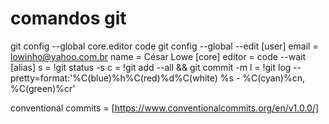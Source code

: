 # comandos git 
git config --global core.editor code
git config --global --edit
[user]
	email = lowinho@yahoo.com.br
	name = César Lowe
[core]
	editor = code --wait
[alias]
	s = !git status -s
	c = !git add --all && git commit -m
	l = !git log --pretty=format:'%C(blue)%h%C(red)%d%C(white) %s - %C(cyan)%cn, %C(green)%cr'

conventional commits = [https://www.conventionalcommits.org/en/v1.0.0/]